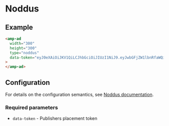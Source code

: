 <!---
Copyright 2018 The AMP HTML Authors. All Rights Reserved.

Licensed under the Apache License, Version 2.0 (the "License");
you may not use this file except in compliance with the License.
You may obtain a copy of the License at

      http://www.apache.org/licenses/LICENSE-2.0

Unless required by applicable law or agreed to in writing, software
distributed under the License is distributed on an "AS-IS" BASIS,
WITHOUT WARRANTIES OR CONDITIONS OF ANY KIND, either express or implied.
See the License for the specific language governing permissions and
limitations under the License.
-->

# Noddus

## Example

```html
<amp-ad
  width="300"
  height="300"
  type="noddus"
  data-token="eyJ0eXAiOiJKV1QiLCJhbGciOiJIUzI1NiJ9.eyJwbGFjZW1lbnRfaWQiOjY2MX0.OdD2QrgxMoI7MM09QBFCtbjMnUGuumiqBHb-FJF4UBs"
>
</amp-ad>
```

## Configuration

For details on the configuration semantics, see [Noddus documentation](https://www.noddus.com).

### Required parameters

-   `data-token` - Publishers placement token
